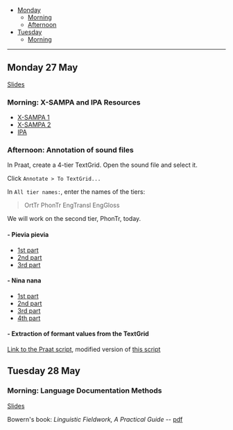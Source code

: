- [Monday](#monday-27-may)
    + [Morning](#morning-x-sampa-and-ipa-resources)
    + [Afternoon](#afternoon-annotation-of-sound-files)
- [Tuesday](#tuesday-28-may)
    + [Morning](#morning-language-documentation-methods)

---

## Monday 27 May

[Slides](https://docs.google.com/presentation/d/1KhbjFXbiCqUILzn6Egn4qSuCh5pZc7vEBARhjhY5-Zs/edit?usp=sharing)

### Morning: X-SAMPA and IPA Resources

- [X-SAMPA 1](https://en.wikipedia.org/wiki/X-SAMPA)
- [X-SAMPA 2](https://docs.google.com/spreadsheets/d/1r69Kqn27LD7imOTHLCdTsJ7fgxyAS2t9AahvxD6hyUI/edit?usp=sharing)
- [IPA](http://westonruter.github.io)

### Afternoon: Annotation of sound files

In Praat, create a 4-tier TextGrid. Open the sound file and select it.

Click `Annotate > To TextGrid...`

In `All tier names:`, enter the names of the tiers:

> OrtTr PhonTr EngTransl EngGloss

We will work on the second tier, PhonTr, today.

#### - Pievia pievia

- [1st part](audio_files/pievia_part1.zip)
- [2nd part](audio_files/pievia_part2.zip)
- [3rd part](audio_files/pievia_part3.zip)

#### - Nina nana

- [1st part](audio_files/ninanana_part1.zip)
- [2nd part](audio_files/ninanana_part2.zip)
- [3rd part](audio_files/ninanana_part3.zip)
- [4th part](audio_files/ninanana_part4.zip)

#### - Extraction of formant values from the TextGrid

[Link to the Praat script](scripts/formant_extraction.praat), modified version of [this script](http://user.keio.ac.jp/~kawahara/scripts/get_formants_midpoint.praat)

## Tuesday 28 May

### Morning: Language Documentation Methods

[Slides]()

Bowern's book: *Linguistic Fieldwork, A Practical Guide* -- [pdf](http://www.linguisticsnetwork.com/wp-content/uploads/Linguistic-Fieldwork-A-Practical-Guide.pdf)

<!-- ### 1. Test your vowel perception and X-SAMPA understanding! (under construction)

[Take this test](http://spellout.net/ibexexps/ianrigby/VowelTest/experiment.html
) -->
